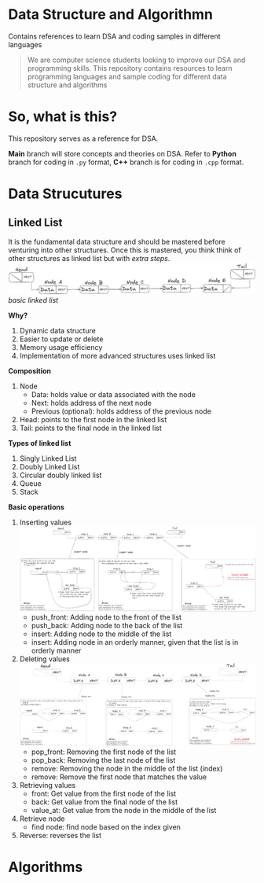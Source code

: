 # Data Structure and Algorithmn
 Contains references to learn DSA and coding samples in different languages

> We are computer science students looking to improve our DSA and programming skills. This repository contains resources to learn programming languages and sample coding for different data structure and algorithms

# So, what is this?
This repository serves as a reference for DSA. 

**Main** branch will store concepts and theories on DSA. Refer to **Python** branch for coding in `.py` format, **C++** branch is for coding in `.cpp` format.

# Data Strucutures
## Linked List
It is the fundamental data structure and should be mastered before venturing into other structures. Once this is mastered, you think think of other structures as linked list but with _extra steps_.
![basic linked list](https://github.com/HairyPotato69/Data-Structure-and-Algorithmn/blob/main/Images/Linked%20list/linked%20list.png)
_basic linked list_

**Why?**
1. Dynamic data structure
2. Easier to update or delete
3. Memory usage efficiency
4. Implementation of more advanced structures uses linked list

**Composition**
1. Node
   - Data: holds value or data associated with the node
   - Next: holds address of the next node
   - Previous (optional): holds address of the previous node
2. Head: points to the first node in the linked list
3. Tail: points to the final node in the linked list

**Types of linked list**
1. Singly Linked List
2. Doubly Linked List
3. Circular doubly linked list
4. Queue
5. Stack
 
**Basic operations**
1. Inserting values
![Insertion](https://github.com/HairyPotato69/Data-Structure-and-Algorithmn/blob/main/Images/Linked%20list/insertion.png)
    - push_front: Adding node to the front of the list
    - push_back: Adding node to the back of the list
    - insert: Adding node to the middle of the list
    - insert: Adding node in an orderly manner, given that the list is in orderly manner
3. Deleting values
![Deletion](https://github.com/HairyPotato69/Data-Structure-and-Algorithmn/blob/main/Images/Linked%20list/deletion.png)
   - pop_front: Removing the first node of the list
   - pop_back: Removing the last node of the list
   - remove: Removing the node in the middle of the list (index)
   - remove: Remove the first node that matches the value
5. Retrieving values
   - front: Get value from the first node of the list
   - back: Get value from the final node of the list
   - value_at: Get value from the node in the middle of the list
6. Retrieve node
   - find node: find node based on the index given
7. Reverse: reverses the list

# Algorithms
